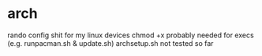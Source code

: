 # arch

rando config shit for my linux devices
chmod +x probably needed for execs (e.g. runpacman.sh & update.sh)
archsetup.sh not tested so far
